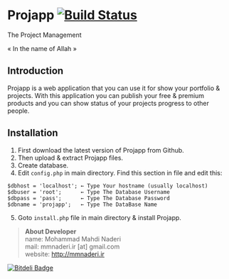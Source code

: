 # Projapp [![Build Status](https://secure.travis-ci.org/mmnaderi/Projapp.png?branch=master)](http://travis-ci.org/mmnaderi/Projapp)
The Project Management

« In the name of Allah »
## Introduction
Projapp is a web application that you can use it for show your portfolio & projects. With this application you can publish your free & premium products and you can show status of your projects progress to other people.

## Installation
1. First download the latest version of Projapp from Github.
2. Then upload & extract Projapp files.
3. Create database.
4. Edit ```config.php``` in main directory. Find this section in file and edit this:
<pre><code>$dbhost = 'localhost'; ← Type Your hostname (usually localhost)
$dbuser = 'root';      ← Type The Database Username 
$dbpass = 'pass';      ← Type The Database Password
$dbname = 'projapp';   ← Type The DataBase Name
</code></pre>
5. Goto ```install.php``` file in main directory & install Projapp.

> <strong>About Developer</strong><br/>
name: Mohammad Mahdi Naderi<br/>
mail: mmnaderi.ir [at] gmail.com<br/>
website: http://mmnaderi.ir


[![Bitdeli Badge](https://d2weczhvl823v0.cloudfront.net/mmnaderi/projapp/trend.png)](https://bitdeli.com/free "Bitdeli Badge")

